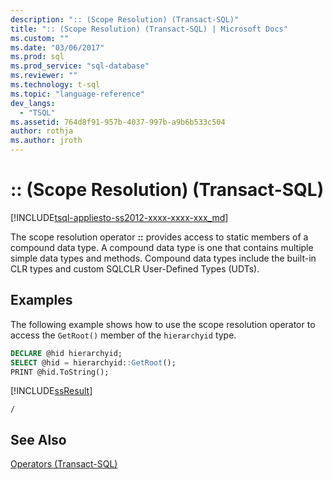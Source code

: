 ```yaml
---
description: ":: (Scope Resolution) (Transact-SQL)"
title: ":: (Scope Resolution) (Transact-SQL) | Microsoft Docs"
ms.custom: ""
ms.date: "03/06/2017"
ms.prod: sql
ms.prod_service: "sql-database"
ms.reviewer: ""
ms.technology: t-sql
ms.topic: "language-reference"
dev_langs: 
  - "TSQL"
ms.assetid: 764d8f91-957b-4037-997b-a9b6b533c504
author: rothja
ms.author: jroth
---
```


# :: (Scope Resolution) (Transact-SQL)
[!INCLUDE[tsql-appliesto-ss2012-xxxx-xxxx-xxx_md](../../includes/tsql-appliesto-ss2012-xxxx-xxxx-xxx-md.md)]

  The scope resolution operator **::** provides access to static members of a compound data type. A compound data type is one that contains multiple simple data types and methods. Compound data types include the built-in CLR types and custom SQLCLR User-Defined Types (UDTs).  
  
## Examples  
 The following example shows how to use the scope resolution operator to access the `GetRoot()` member of the `hierarchyid` type.  
  
```sql  
DECLARE @hid hierarchyid;  
SELECT @hid = hierarchyid::GetRoot();  
PRINT @hid.ToString();  
```  
  
 [!INCLUDE[ssResult](../../includes/ssresult-md.md)]  
  
 `/`  
  
## See Also  
 [Operators &#40;Transact-SQL&#41;](../../t-sql/language-elements/operators-transact-sql.md)  
 
